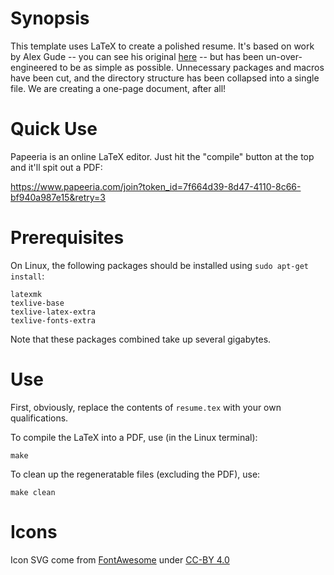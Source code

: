 # Synopsis

This template uses LaTeX to create a polished resume. It's based on work by Alex Gude -- you can see his original [here](https://github.com/agude/resume) -- but has been un-over-engineered to be as simple as possible. Unnecessary packages and macros have been cut, and the directory structure has been collapsed into a single file. We are creating a one-page document, after all!

# Quick Use

Papeeria is an online LaTeX editor. Just hit the "compile" button at the top and it'll spit out a PDF:

https://www.papeeria.com/join?token_id=7f664d39-8d47-4110-8c66-bf940a987e15&retry=3

# Prerequisites

On Linux, the following packages should be installed using `sudo apt-get install`:

```
latexmk
texlive-base
texlive-latex-extra
texlive-fonts-extra
```

Note that these packages combined take up several gigabytes.

# Use

First, obviously, replace the contents of `resume.tex` with your own qualifications.

To compile the LaTeX into a PDF, use (in the Linux terminal):

```
make
```

To clean up the regeneratable files (excluding the PDF), use:

```
make clean
```

# Icons

Icon SVG come from [FontAwesome](https://fontawesome.com/) under [CC-BY 4.0](https://fontawesome.com/license)
